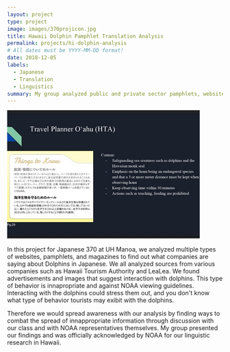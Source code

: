 ```yaml
---
layout: project
type: project
image: images/370projicon.jpg
title: Hawaii Dolphin Pamphlet Translation Analysis
permalink: projects/hi-dolphin-analysis
# All dates must be YYYY-MM-DD format!
date: 2018-12-05
labels:
  - Japanese
  - Translation
  - Linguistics
summary: My group analyzed public and private sector pamphlets, websites, and magazines on Dolphins and Tourism to find translations innapropriate to NOAA viewing guidelines.
---
```


<div class="ui small rounded images">
  <img class="ui medium right floated rounded image" src="/images/370proj4sc1.jpg">
</div>

In this project for Japanese 370 at UH Manoa, we analyzed multiple types of websites, pamphlets, and magazines to find out what companies are saying about Dolphins in Japanese. We all analyzed sources from various companies such as Hawaii Tourism Authority and LeaLea. We found advertisements and images that suggest interaction with dolphins. This type of behavior is innapropriate and against NOAA viewing guidelines. Interacting with the dolphins could stress them out, and you don't know what type of behavior tourists may exibit with the dolphins.

Therefore we would spread awareness with our analysis by finding ways to combat the spread of innappropriate information through discussion with our class and with NOAA representatives themselves. My group presented our findings and was officially acknowledged by NOAA for our linguistic research in Hawaii.
